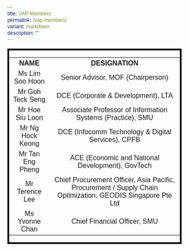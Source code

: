 ```yaml
---
title: VAP Members
permalink: /vap-members/
variant: markdown
description: ""
---
```

<style>
	*{
	margin: 0;
	padding: 0;
	box-sizing: border-box;
	font-family: Arial, Helvetica, sans-serif;
	}
	
	.vap{
	border: 4px solid black;
	border-collapse: collapse;
	}

</style>
<div class="vap">
	<table class="members">
		<tbody><tr>
			<th><center>NAME</center></th>
			<th><center>DESIGNATION</center></th>
		</tr>
		<tr>
			<td><center>Ms Lim Soo Hoon</center></td>
			<td><center>Senior Advisor, MOF (Chairperson)</center></td>
		</tr>
		<tr>
			<td><center>Mr Goh Teck Seng</center></td>
			<td><center>DCE (Corporate &amp; Development), LTA</center></td>
		</tr>
		<tr>
			<td><center>Mr Hoe Siu Loon</center></td>
			<td><center>Associate Professor of Information Systems (Practice), SMU</center></td>
		</tr>
		<tr>
			<td><center>Mr Ng Hock Keong</center></td>
			<td><center>DCE (Infocomm Technology &amp; Digital Services), CPFB</center></td>
		</tr>
		<tr>
			<td><center>Mr Tan Eng Pheng</center></td>
			<td><center>ACE (Economic and National Development), GovTech</center></td>
		</tr>
		<tr>
			<td><center>Mr Terence Lee</center></td>
			<td><center>Chief Procurement Officer, Asia Pacific, Procurement / Supply Chain Optimization, GEODIS Singapore Pte Ltd</center></td>
		</tr>
		<tr>
			<td><center>Ms Yvonne Chan</center></td>
			<td><center>Chief Financial Officer, SMU</center></td>
		</tr>
	</tbody></table>
</div>